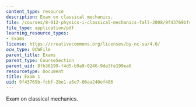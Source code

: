 ```yaml
---
content_type: resource
description: Exam on classical mechanics.
file: /courses/8-012-physics-i-classical-mechanics-fall-2008/9f43769bfcbf2be1a6e706aa240ef486_exam1.pdf
file_type: application/pdf
learning_resource_types:
- Exams
license: https://creativecommons.org/licenses/by-nc-sa/4.0/
ocw_type: OCWFile
parent_title: Exams
parent_type: CourseSection
parent_uid: 8fb36199-f4d5-b9a9-0246-9da3fe199ea6
resourcetype: Document
title: Exam 1
uid: 9f43769b-fcbf-2be1-a6e7-06aa240ef486
---
```

Exam on classical mechanics.